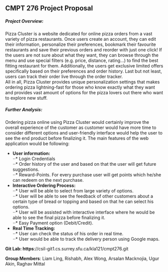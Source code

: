 ## CMPT 276 Project Proposal  
  
##### Project Overview:  
Pizza Cluster is a website dedicated for online pizza orders from a vast variety of pizza restaurants. Once users create an account, they can edit their information, personalize their preferences, bookmark their favourite restaurants and save their previous orders and reorder with just one click! If the users are not sure about what they want, they can browse through the menu and use special filters (e.g. price, distance, rating...) to find the best fitting restaurant for them. Additionally, the users get exclusive limited offers specifically based on their preferences and order history. Last but not least, users can track their order live through the order tracker.  
All in all, Pizza Cluster provides unique personalization settings that makes ordering pizza lightning-fast for those who know exactly what they want and provides vast amount of options for the pizza lovers out there who want to explore new stuff.
  
##### Further Analysis:  
Ordering pizza online using Pizza Cluster would certainly improve the overall experience of the customer as customer would have more time to consider different options and user-friendly interface would help the user to see the end product before finalizing it. The main features of the web application would be following:  

* **User information:**  
⋅⋅* Login Credentials  
⋅⋅* Order history of the user and based on that the user will get future suggestions.  
⋅⋅* Reward-Points. For every purchase user will get points which he/she can redeem on the next purchase.  
* **Interactive Ordering Process:**  
⋅⋅* User will be able to select from large variety of options.  
⋅⋅* User will be able to see the feedback of other customers about a certain type of bread or topping and based on that he can select his options.  
⋅⋅* User will be assisted with interactive interface where he would be able to see the final pizza before finalizing it.  
⋅⋅* Easy Payment option (Debit/Credit).  
* **Real Time Tracking:**  
⋅⋅* User can check the status of his order in real time.  
⋅⋅* User would be able to track the delivery person using Google maps.  
  
**Git Lab: https**://csil-git1.cs.surrey.sfu.ca/kla121/cmpt276.git  
   
**Group Members**: Liam Ling, Rishabh, Alex Wong, Arsalan Macknojia, Ugur Akin, Raghav Mittal  